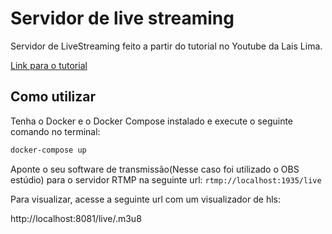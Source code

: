 # Servidor de live streaming
Servidor de LiveStreaming feito a partir do tutorial no Youtube da Lais Lima.

[Link para o tutorial](https://www.youtube.com/watch?v=CrEzeBwLZPU&t=1s)

## Como utilizar

Tenha o Docker e o Docker Compose instalado e execute o seguinte comando no terminal:

```sh
docker-compose up
```

Aponte o seu software de transmissão(Nesse caso foi utilizado o OBS estúdio) para o servidor RTMP na seguinte url:
```rtmp://localhost:1935/live```


Para visualizar, acesse a seguinte url com um visualizador de hls:

http://localhost:8081/live/.m3u8

